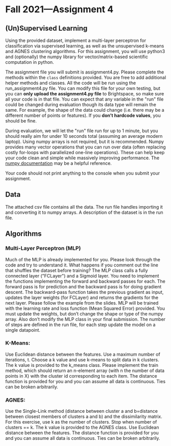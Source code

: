 # Fall 2021—Assignment 4

## (Un)Supervised Learning

Using the provided dataset, implement a multi-layer perceptron for classification via supervised learning, as well as the unsupervised k-means and AGNES clustering algorithms. For this assignment, you will use python3 and (optionally) the numpy library for vector/matrix-based scientific computation in python.

The assignment file you will submit is assignment4.py. Please complete the methods within the `class` definitions provided. You are free to add additional helper methods and classes. All the code will be run using the run_assignment4.py file. You can modify this file for your own testing, but you can __only upload the assignment4.py file__ to Brightspace, so make sure all your code is in that file. You can expect that any variable in the "run" file could be changed during evaluation though its data type will remain the same. For example, the shape of the data could change (i.e. there may be a different number of points or features). If you __don’t hardcode values__, you should be fine.

During evaluation, we will let the "run" file run for up to 1 minute, but you should really aim for under 10 seconds total (assuming an average modern laptop). Using numpy arrays is not required, but it is recommended. Numpy provides many vector operations that you can run over data (often replacing costly for-loops with parallelized one-line operations). These can help keep your code clean and simple while massively improving performance. The [numpy documentation](https://numpy.org/doc/1.21/user/quickstart.html) may be a helpful reference.

Your code should not print anything to the console when you submit your assignment.

## Data

The attached csv file contains all the data. The run file handles importing it and converting it to numpy arrays. A description of the dataset is in the run file.

## Algorithms

### Multi-Layer Perceptron (MLP)

Much of the MLP is already implemented for you. Please look through the code and try to understand it. What happens if you comment out the line that shuffles the dataset before training? The MLP class calls a fully connected layer ("FCLayer") and a Sigmoid layer. You need to implement the functions implementing the forward and backward passes for each. The forward pass is for prediction and the backward pass is for doing gradient descent. The backward-pass function takes the previous gradient as input, updates the layer weights (for FCLayer) and returns the gradients for the next layer. Please follow the example from the slides. MLP will be trained with the learning rate and loss function (Mean Squared Error) provided. You must update the weights, but don’t change the shape or type of the numpy array. Also don’t modify the MLP class in your final submission. The number of steps are defined in the run file, for each step update the model on a single datapoint.

### K-Means:

Use Euclidean distance between the features. Use a maximum number of iterations, t. Choose a k value and use k-means to split data in k clusters. The k value is provided to the k_means class. Please implement the train method, which should return an n-element array (with n the number of data points in X) with the cluster id corresponding to each item.
The distance function is provided for you and you can assume all data is continuous. Ties can be broken arbitrarily.

### AGNES:

Use the Single-Link method (distance between cluster a and b=distance between closest members of clusters a and b) and the dissimilarity matrix.
For this exercise, use k as the number of clusters. Stop when number of clusters == k. The k value is provided to the AGNES class.
Use Euclidean distance between the features. The distance function is provided for you and you can assume all data is continuous. Ties can be broken arbitrarily.